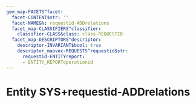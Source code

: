 ```yaml
---
gem_map-FACETS^facet:
  facet-CONTENT$str: ''
  facet-NAME&%: requestid-ADDrelations
  facet_map-CLASSIFIERS^classifier:
    classifier-CLASS&class: class-REQUESTID
  facet_map-DESCRIPTORS^descriptor:
    descriptor-INVARIANT$bool: true
    descriptor_mapvec-REQUESTS^requestid$str:
      requestid-ENTITYreport:
      - ENTITY_REPORToperationid
---
```

# Entity SYS+requestid-ADDrelations

